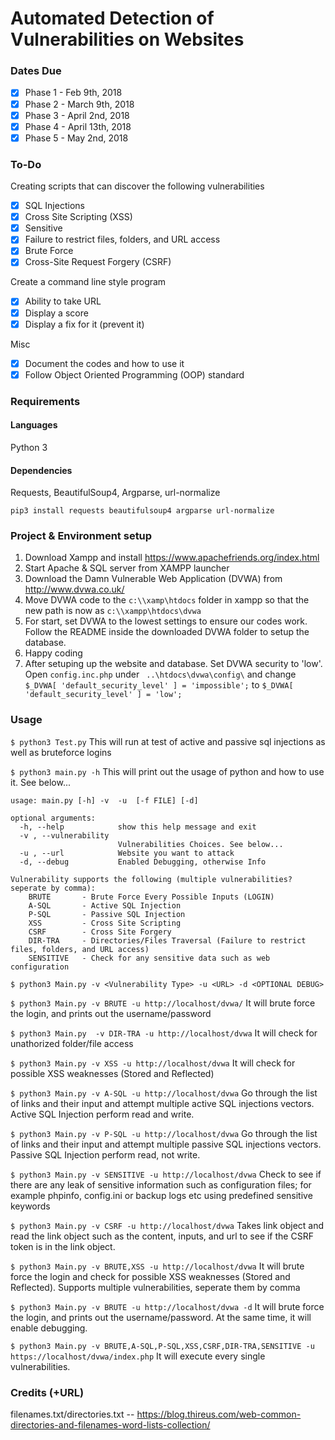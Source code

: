 # Automated Detection of Vulnerabilities on Websites

### Dates Due

- [x] Phase 1 - Feb 9th, 2018
- [x] Phase 2 - March 9th, 2018
- [x] Phase 3 - April 2nd, 2018
- [x] Phase 4 - April 13th, 2018
- [x] Phase 5 - May 2nd, 2018

### To-Do

Creating scripts that can discover the following vulnerabilities
- [x] SQL Injections
- [x] Cross Site Scripting (XSS)
- [x] Sensitive
- [x] Failure to restrict files, folders, and URL access
- [x] Brute Force
- [x] Cross-Site Request Forgery (CSRF)

Create a command line style program 
- [x] Ability to take URL
- [x] Display a score
- [x] Display a fix for it (prevent it)

Misc
- [x] Document the codes and how to use it
- [x] Follow Object Oriented Programming (OOP) standard

### Requirements
#### Languages
Python 3

#### Dependencies
Requests, BeautifulSoup4, Argparse, url-normalize

`pip3 install requests beautifulsoup4 argparse url-normalize`

### Project & Environment setup
1. Download Xampp and install https://www.apachefriends.org/index.html
2. Start Apache & SQL server from XAMPP launcher
3. Download the Damn Vulnerable Web Application (DVWA) from http://www.dvwa.co.uk/
4. Move DVWA code to the `c:\\xamp\htdocs` folder in xampp so that the new path is now as `c:\\xampp\htdocs\dvwa`
4. For start, set DVWA to the lowest settings to ensure our codes work. Follow the README inside the downloaded DVWA folder to setup the database.
5. Happy coding
6. After setuping up the website and database. Set DVWA security to 'low'. Open `config.inc.php` under ` ..\htdocs\dvwa\config\` and change `$_DVWA[ 'default_security_level' ] = 'impossible';` to `$_DVWA[ 'default_security_level' ] = 'low';`

### Usage
`$ python3 Test.py`
This will run at test of active and passive sql injections as well as bruteforce logins

`$ python3 main.py -h`
This will print out the usage of python and how to use it. See below...

```
usage: main.py [-h] -v  -u  [-f FILE] [-d]

optional arguments:
  -h, --help            show this help message and exit
  -v , --vulnerability
                        Vulnerabilities Choices. See below...
  -u , --url            Website you want to attack
  -d, --debug           Enabled Debugging, otherwise Info

Vulnerability supports the following (multiple vulnerabilities? seperate by comma):
	BRUTE		- Brute Force Every Possible Inputs (LOGIN)
	A-SQL		- Active SQL Injection
	P-SQL		- Passive SQL Injection
	XSS			- Cross Site Scripting
	CSRF		- Cross Site Forgery
	DIR-TRA		- Directories/Files Traversal (Failure to restrict files, folders, and URL access)
	SENSITIVE	- Check for any sensitive data such as web configuration 

```

`$ python3 Main.py -v <Vulnerability Type> -u <URL> -d <OPTIONAL DEBUG>`

`$ python3 Main.py -v BRUTE -u http://localhost/dvwa/`
It will brute force the login, and prints out the username/password

`$ python3 Main.py  -v DIR-TRA -u http://localhost/dvwa`
It will check for unathorized folder/file access

`$ python3 Main.py -v XSS -u http://localhost/dvwa`
It will check for possible XSS weaknesses (Stored and Reflected) 

`$ python3 Main.py -v A-SQL -u http://localhost/dvwa`
Go through the list of links and their input and attempt multiple active SQL injections vectors. Active SQL Injection perform read and write.

`$ python3 Main.py -v P-SQL -u http://localhost/dvwa`
Go through the list of links and their input and attempt multiple passive SQL injections vectors. Passive SQL Injection perform read, not write.

`$ python3 Main.py -v SENSITIVE -u http://localhost/dvwa`
Check to see if there are any leak of sensitive information such as configuration files; for example phpinfo, config.ini or backup logs etc using predefined sensitive keywords

`$ python3 Main.py -v CSRF -u http://localhost/dvwa`
Takes link object and read the link object such as the content, inputs, and url to see if the CSRF token is in the link object.

`$ python3 Main.py -v BRUTE,XSS -u http://localhost/dvwa`
It will brute force the login and check for possible XSS weaknesses (Stored and Reflected). Supports multiple vulnerabilities, seperate them by comma

`$ python3 Main.py -v BRUTE -u http://localhost/dvwa -d`
It will brute force the login, and prints out the username/password. At the same time, it will enable debugging. 

`$ python3 Main.py -v BRUTE,A-SQL,P-SQL,XSS,CSRF,DIR-TRA,SENSITIVE -u https://localhost/dvwa/index.php`
It will execute every single vulnerabilities.

### Credits (+URL)

filenames.txt/directories.txt
-- https://blog.thireus.com/web-common-directories-and-filenames-word-lists-collection/
